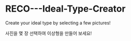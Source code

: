 # RECO---Ideal-Type-Creator
Create your ideal type by selecting a few pictures!

사진을 몇 장 선택하여 이상형을 만들어 보세요!
